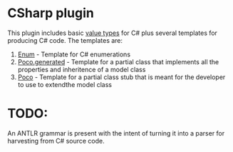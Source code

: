 # CSharp plugin

This plugin includes basic [value types](./index.ts) for C# plus several templates for producing C# code. The templates are:

1. [Enum](./Enum.handlebars) - Template for C# enumerations
1. [Poco.generated](./Poco.generated.handlebars) - Template for a partial class that implements all the properties and inheritence of a model class
1. [Poco](./Poco.handlebars) - Template for a partial class stub that is meant for the developer to use to extendthe model class

# TODO:

An ANTLR grammar is present with the intent of turning it into a parser for harvesting from C# source code.
